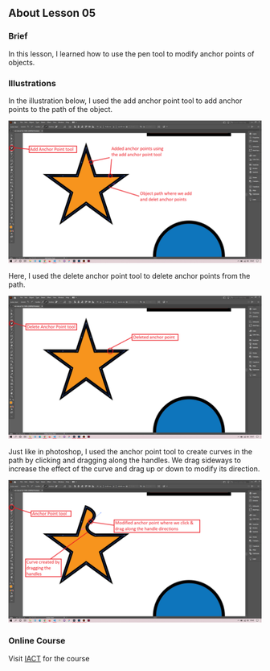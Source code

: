 ## About Lesson 05

### Brief
In this lesson, I learned how to use the pen tool to modify anchor points of objects.

### Illustrations

In the illustration below, I used the add anchor point tool to add anchor points to the path of the object.

![Illustration Example](../assets/images/lesson-05/illustration-01.png)

Here, I used the delete anchor point tool to delete anchor points from the path.

![Illustration Example](../assets/images/lesson-05/illustration-02.png)

Just like in photoshop, I used the anchor point tool to create curves in the path by clicking and dragging along the handles. We drag sideways to increase the effect of the curve and drag up or down to modify its direction.

![Illustration Example](../assets/images/lesson-05/illustration-03.png)

### Online Course
Visit [IACT](https://iact.ie) for the course